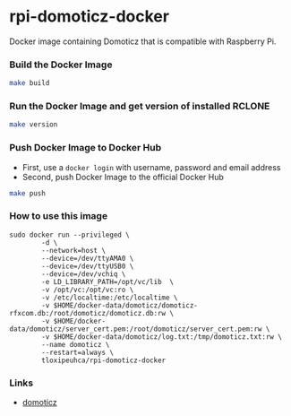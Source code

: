 # rpi-domoticz-docker

Docker image containing Domoticz that is compatible with Raspberry Pi.

### Build the Docker Image
```bash
make build
```

### Run the Docker Image and get version of installed RCLONE
```bash
make version
```

### Push Docker Image to Docker Hub
* First, use a `docker login` with username, password and email address
* Second, push Docker Image to the official Docker Hub
```bash
make push
```

### How to use this image
```
sudo docker run --privileged \
        -d \
        --network=host \
        --device=/dev/ttyAMA0 \
        --device=/dev/ttyUSB0 \
        --device=/dev/vchiq \
        -e LD_LIBRARY_PATH=/opt/vc/lib  \
        -v /opt/vc:/opt/vc:ro \
        -v /etc/localtime:/etc/localtime \
        -v $HOME/docker-data/domoticz/domoticz-rfxcom.db:/root/domoticz/domoticz.db:rw \
        -v $HOME/docker-data/domoticz/server_cert.pem:/root/domoticz/server_cert.pem:rw \
        -v $HOME/docker-data/domoticz/log.txt:/tmp/domoticz.txt:rw \
        --name domoticz \
        --restart=always \
        tloxipeuhca/rpi-domoticz-docker
```

### Links
+ [domoticz](http://www.domoticz.com)
